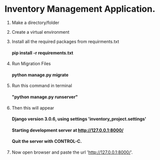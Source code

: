 # Inventory Management Application.

1. Make a directory/folder
2. Create a virtual environment
3. Install all the required packages from requirments.txt 
   #### pip install -r requirements.txt
4. Run Migration Files
   #### python manage.py migrate
5. Run this command in terminal 
    #### "python manage.py runserver"
6. Then this will appear
    #### Django version 3.0.6, using settings 'inventory_project.settings'
    #### Starting development server at http://127.0.0.1:8000/
    #### Quit the server with CONTROL-C.

7. Now open browser and paste the url 'http://127.0.0.1:8000/'.
